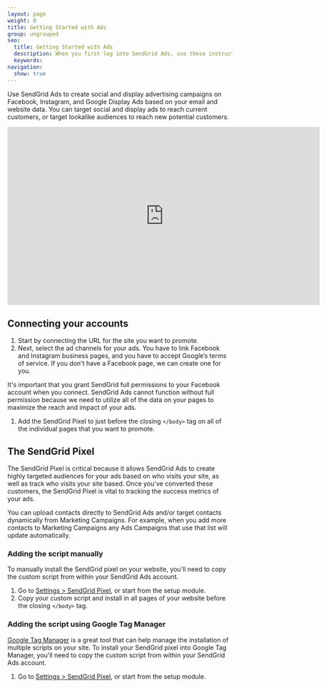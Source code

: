 ```yaml
---
layout: page
weight: 0
title: Getting Started with Ads
group: ungrouped
seo:
  title: Getting Started with Ads
  description: When you first log into SendGrid Ads, use these instructions to get started quickly.
  keywords: 
navigation:
  show: true
---
```


Use SendGrid Ads to create social and display advertising campaigns on Facebook, Instagram, and Google Display Ads based on your email and website data. You can target social and display ads to reach current customers, or target lookalike audiences to reach new potential customers.

<iframe src="https://vimeo.com/321855599" width="700" height="400" frameborder="0" webkitallowfullscreen mozallowfullscreen allowfullscreen></iframe>

## Connecting your accounts

1. Start by connecting the URL for the site you want to promote.
1. Next, select the ad channels for your ads. You have to link Facebook and Instagram business pages, and you have to accept Google’s terms of service. If you don't have a Facebook page, we can create one for you. 

<call-out>

It's important that you grant SendGrid full permissions to your Facebook account when you connect. SendGrid Ads cannot function without full permission because we need to utilize all of the data on your pages to maximize the reach and impact of your ads.

</call-out>

1. Add the SendGrid Pixel to just before the closing `</body>` tag on all of the individual pages that you want to promote.

## The SendGrid Pixel

The SendGrid Pixel is critical because it allows SendGrid Ads to create highly targeted audiences for your ads based on who visits your site, as well as track who visits your site based. Once you've converted these customers, the SendGrid Pixel is vital to tracking the success metrics of your ads.

<call-out>

You can upload contacts directly to SendGrid Ads and/or target contacts dynamically from Marketing Campaigns. For example, when you add more contacts to Marketing Campaigns any Ads Campaigns that use that list will update automatically.

</call-out>

### Adding the script manually

To manually install the SendGrid pixel on your website, you'll need to copy the custom script from within your SendGrid Ads account.

1. Go to [Settings > SendGrid Pixel](https://labs.sendgrid.com/grow/account/tracking), or start from the setup module.
1. Copy your custom script and install in all pages of your website before the closing `</body>` tag.

### Adding the script using Google Tag Manager

[Google Tag Manager](https://marketingplatform.google.com/about/tag-manager/) is a great tool that can help manage the installation of multiple scripts on your site. To install your SendGrid pixel into Google Tag Manager, you'll need to copy the custom script from within your SendGrid Ads account.

1. Go to [Settings > SendGrid Pixel](https://labs.sendgrid.com/grow/account/tracking), or start from the setup module.
